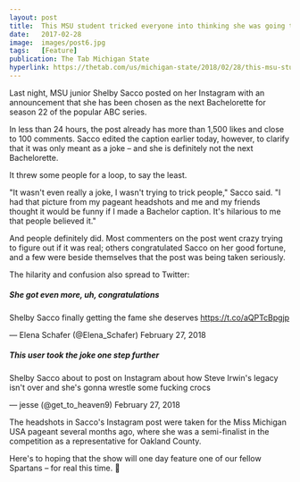 ```yaml
---
layout: post
title:  This MSU student tricked everyone into thinking she was going to be the next Bachelorette
date:   2017-02-28
image:  images/post6.jpg
tags:   [Feature]
publication: The Tab Michigan State
hyperlink: https://thetab.com/us/michigan-state/2018/02/28/this-msu-student-tricked-everyone-into-thinking-she-was-going-to-be-the-next-bachelorette-8488
---
```

Last night, MSU junior Shelby Sacco posted on her Instagram with an announcement that she has been chosen as the next Bachelorette for season 22 of the popular ABC series.

In less than 24 hours, the post already has more than 1,500 likes and close to 100 comments. Sacco edited the caption earlier today, however, to clarify that it was only meant as a joke – and she is definitely not the next Bachelorette.

It threw some people for a loop, to say the least.

"It wasn't even really a joke, I wasn't trying to trick people," Sacco said. "I had that picture from my pageant headshots and me and my friends thought it would be funny if I made a Bachelor caption. It's hilarious to me that people believed it."

And people definitely did. Most commenters on the post went crazy trying to figure out if it was real; others congratulated Sacco on her good fortune, and a few were beside themselves that the post was being taken seriously.

The hilarity and confusion also spread to Twitter:
##### She got even more, uh, congratulations
Shelby Sacco finally getting the fame she deserves https://t.co/aQPTcBpgjp

— Elena Schafer (@Elena_Schafer) February 27, 2018
##### This user took the joke one step further
Shelby Sacco about to post on Instagram about how Steve Irwin's legacy isn't over and she's gonna wrestle some fucking crocs

— jesse (@get_to_heaven9) February 27, 2018

The headshots in Sacco's Instagram post were taken for the Miss Michigan USA pageant several months ago, where she was a semi-finalist in the competition as a representative for Oakland County.

Here's to hoping that the show will one day feature one of our fellow Spartans – for real this time. 🌹